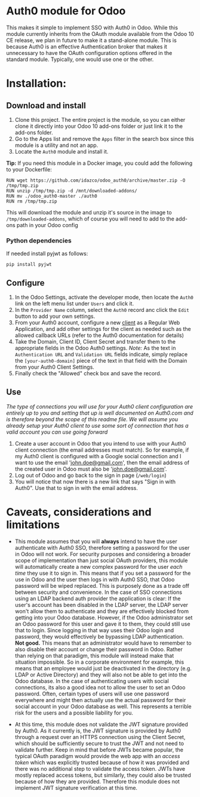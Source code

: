 # Auth0 module for Odoo

This makes it simple to implement SSO with Auth0 in Odoo. While this module currently inherits from
the OAuth module available from the Odoo 10 CE release, we plan in future to make it a stand-alone module.
This is because Auth0 is an effective Authentication broker that makes it unnecessary to have the OAuth
configuration options offered in the standard module. Typically, one would use one or the other.

# Installation:

## Download and install

 1. Clone this project. The entire project is the module, so you can either clone it directly into your
 Odoo 10 add-ons folder or just link it to the add-ons folder.
 1. Go to the Apps list and remove the `Apps` filter in the search box since this module is a utility and not an app.
 1. Locate the `Auth0` module and install it.
 
**Tip:** If you need this module in a Docker image, you could add the following to your Dockerfile:
```
RUN wget https://github.com/idazco/odoo_auth0/archive/master.zip -O /tmp/tmp.zip
RUN unzip /tmp/tmp.zip -d /mnt/downloaded-addons/
RUN mv ./odoo_auth0-master ./auth0
RUN rm /tmp/tmp.zip
```
This will download the module and unzip it's source in the image to `/tmp/downloaded-addons`, which of course you
will need to add to the add-ons path in your Odoo config

### Python dependencies
If needed install pyjwt as follows:

    pip install pyjwt
 
## Configure

 1. In the Odoo Settings, activate the developer mode, then locate the `Auth0` link on the left menu list under `Users` and click it.
 1. In the `Provider Name` column, select the `Auth0` record anc click the `Edit` button to add your own settings.
 1. From your Auth0 account, configure a new [client](https://auth0.com/docs/clients) as a Regular Web Application,
 and add other settings for the client as needed such as the allowed callback URLs (refer to the Auth0 documentation for details)
 1. Take the Domain, Client ID, Client Secret and transfer them to the appropriate fields in the Odoo Auth0 settings.
 *Note:* As the text in `Authentication URL` and `Validation URL` fields indicate, simply replace the `[your-auth0-domain]`
 piece of the text in that field with the Domain from your Auth0 Client Settings.
 1. Finally check the "Allowed" check box and save the record.

## Use

*The type of connections you will use for your Auth0 client configuration are entirely up to you and setting that up is well
documented on Auth0.com and is therefore beyond the scope of this readme file. We will assume you already setup your Auth0 client
to use some sort of connection that has a valid account you can use going forward*

 1. Create a user account in Odoo that you intend to use with your Auth0 client connection (the email addresses must match).
 So for example, if my Auth0 client is configured with a Google social connection and I want to use the email 'john.doe@gmail.com',
 then the email address of the created user in Odoo must also be 'john.doe@gmail.com'.
 1. Log out of Odoo and go back to the sign in page (`/web/login`)
 1. You will notice that now there is a new link that says "Sign in with Auth0". Use that to sign in with the email address.
 
# Caveats, considerations and limitations

 - This module assumes that you will **always** intend to have the user authenticate with Auth0 SSO, therefore setting a password for
 the user in Odoo will not work. For security purposes and considering a broader scope of implementation than just social OAuth providers,
 this module will automatically create a new complex password for the user *each time* they use it to sign in. This means that if you set
 a password for the use in Odoo and the user then logs in with Auth0 SSO, that Odoo password will be wiped replaced. This is purposely done
 as a trade off between security and convenience. In the case of SSO connections using an LDAP backend auth provider the application is clear:
 If the user's account has been disabled in the LDAP server, the LDAP server won't allow them to authenticate and they are effectively blocked
 from getting into your Odoo database. However, if the Odoo administrator set an Odoo password for this user and gave it to them,
 they could still use that to login. Since logging in that way uses their Odoo login and password, they would effectively be bypassing
 LDAP authentication. **Not good.** This means that an administrator would have to remember to also disable their account or change their
 password in Odoo. Rather than relying on that paradigm, this module will instead make that situation impossible.
 So in a corporate environment for example, this means that an employee would just be deactivated in the
 directory (e.g. LDAP or Active Directory) and they will also not be able to get into the Odoo database.
 In the case of authenticating users with social connections, its also a good idea not to allow the user to set an Odoo password.
 Often, certain types of users will use one password everywhere and might then actually use the actual password for their social account in
 your Odoo database as well. This represents a terrible risk for the users and a possible liability for you.
 
 - At this time, this module does not validate the JWT signature provided by Auth0. As it currently is, the JWT signature is provided by Auth0
 through a request over an HTTPS connection using the Client Secret, which should be sufficiently secure to trust the JWT and not need to
 validate further. Keep in mind that before JWTs became popular, the typical OAuth paradigm would provide the web app with an *access token*
 which was explicitly trusted because of how it was provided and there was no additional step to validate the access token.
 JWTs have mostly replaced access tokens, but similarly, they could also be trusted because of how they are provided.
 Therefore this module does not implement JWT signature verification at this time.
  